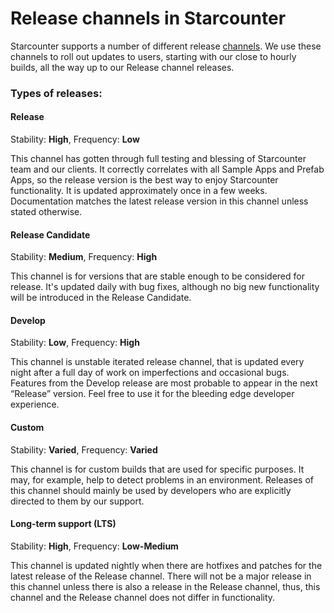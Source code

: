 # Release channels in Starcounter

Starcounter supports a number of different release [channels](http://downloads.starcounter.com/download). We use these channels to roll out updates to users, starting with our close to hourly builds, all the way up to our Release channel releases.

### Types of releases:

#### Release
Stability: **High**, Frequency: **Low**

This channel has gotten through full testing and blessing of Starcounter team and our clients. It correctly correlates with all Sample Apps and Prefab Apps, so the release version is the best way to enjoy Starcounter functionality. It is updated approximately once in a few weeks. Documentation matches the latest release version in this channel unless stated otherwise.

#### Release Candidate
Stability: **Medium**, Frequency: **High**

This channel is for versions that are stable enough to be considered for release. It's updated daily with bug fixes, although no big new functionality will be introduced in the Release Candidate.

#### Develop
Stability: **Low**, Frequency: **High**

This channel is unstable iterated release channel, that is updated every night after a full day of work on imperfections and occasional bugs. Features from the Develop release are most probable to appear in the next “Release” version. Feel free to use it for the bleeding edge developer experience.

#### Custom
Stability: **Varied**, Frequency: **Varied**

This channel is for custom builds that are used for specific purposes. It may, for example, help to detect problems in an environment. Releases of this channel should mainly be used by developers who are explicitly directed to them by our support.

#### Long-term support (LTS)
Stability: **High**, Frequency: **Low-Medium**

This channel is updated nightly when there are hotfixes and patches for the latest release of the Release channel. There will not be a major release in this channel unless there is also a release in the Release channel, thus, this channel and the Release channel does not differ in functionality.
